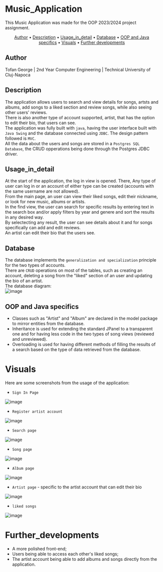 # Music_Application 

This Music Application was made for the OOP 2023/2024 project assignment.

<p align="center">
  <a href="#Author">Author</a> •
  <a href="#Description">Description</a> •
  <a href="#Usage_in_detail">Usage_in_detail</a> •
  <a href="#Database">Database</a> •
  <a href="#OOP_and_Java_specifics">OOP and Java specifics</a> •
  <a href="#Visuals">Visuals</a> •
  <a href="#Further_developments">Further developments</a>
</p>


## Author 
Tofan George | 2nd Year Computer Engineering | Technical University of Cluj-Napoca

## Description

The application allows users to search and view details for songs, artsts and albums, add songs to a liked section and review songs, while also seeing other users' reviews. <br>
There is also another type of account supported, artist, that has the option to edit their bio, that users can see. <br>
The application was fully built with `java`, having the user interface built with `Java Swing` and the database connected using `JDBC`. The design pattern followed is `MVC`. <br>
All the data about the users and songs are stored in a `Postgres SQL Database`, the CRUD opperations being done through the Postgres JDBC driver. 


## Usage_in_detail

At the start of the application, the log in view is opened. There, Any type of user can log in or an account of either type can be created (accounts with the same username are not allowed).<br>
From the main page, an user can view their liked songs, edit their nickname, or look for new music, albums or artists. <br>
In the find view, the user can search for specific results by entering text in the search box and/or apply filters by year and genere and sort the results in any desired way.<br>
By selectecting any result, the user can see details about it and for songs specifically can add and edit reviews.<br>
An artist can edit their bio that the users see.


## Database

The database implements the `generalization and specialization` principle for the two types of accounts.<br>
There are `CRUD` operations on most of the tables, such as creating an account, deleting a song from the "liked" section of an user and updating the bio of an artist.<br>
The database diagram:<br>
![image](https://github.com/GeorgeTof/Music_project/blob/main/readmePhotos/DB.png)

## OOP and Java specifics

 - Classes such as "Artist" and "Album" are declared in the model package to mirror entities from the database.
 - Inheritance is used for extending the standard JPanel to a transparent one and for having less code in the two types of song views (reviewed and unreviewed).
 - Overloading is used for having different methods of filling the results of a search based on the type of data retrieved from the database.


# Visuals

Here are some screenshots from the usage of the application:<br>

- `Sign In Page`
  
![image](https://github.com/GeorgeTof/Music_project/blob/main/readmePhotos/logIn.png)

- `Register artist account` 
  
![image](https://github.com/GeorgeTof/Music_project/blob/main/readmePhotos/register.png)

- `Search page` 
  
![image](https://github.com/GeorgeTof/Music_project/blob/main/readmePhotos/search.png)

- `Song page` 
  
![image](https://github.com/GeorgeTof/Music_project/blob/main/readmePhotos/song.png)

- `Album page`
  
![image](https://github.com/GeorgeTof/Music_project/blob/main/readmePhotos/album.png)

- `Artist page` - specific to the artist account that can edit their bio
  
![image](https://github.com/GeorgeTof/Music_project/blob/main/readmePhotos/artist.png)

- `liked songs` 
  
![image](https://github.com/GeorgeTof/Music_project/blob/main/readmePhotos/likedSongs.png)

# Further_developments

- A more polished front-end;
- Users being able to access each other's liked songs;
- The artist account being able to add albums and songs directly from the application.
